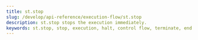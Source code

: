 ```yaml
---
title: st.stop
slug: /develop/api-reference/execution-flow/st.stop
description: st.stop stops the execution immediately.
keywords: st.stop, stop, execution, halt, control flow, terminate, end
---
```


<Autofunction function="streamlit.stop" />
